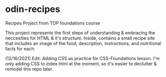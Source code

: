 # odin-recipes
Recipes Project from TOP foundations course


This project represents the first steps of understanding & embracing the neccesities for HTML & it's structure. Inside, contains a small recipe site that includes an image of the food, description, instructions, and nutritional facts for each.

(12/16/2021) Edit: Adding CSS as practice for CSS-Foundations lesson. I'm only adding CSS to index.html at the moment, so it's easier to declutter & remodel this repo later.